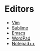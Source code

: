 Editors
=======
* [Vim](http://www.vim.org/)
* [Sublime](http://www.sublimetext.com/)
* [Emacs](http://www.gnu.org/software/emacs/)
* [WordPad](http://windows.microsoft.com/de-de/windows7/using-wordpad)
* [Notepad++](http://notepad-plus-plus.org/)